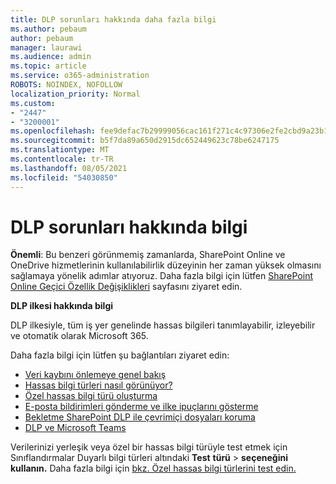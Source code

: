 ```yaml
---
title: DLP sorunları hakkında daha fazla bilgi
ms.author: pebaum
author: pebaum
manager: laurawi
ms.audience: admin
ms.topic: article
ms.service: o365-administration
ROBOTS: NOINDEX, NOFOLLOW
localization_priority: Normal
ms.custom:
- "2447"
- "3200001"
ms.openlocfilehash: fee9defac7b29999056cac161f271c4c97306e2fe2cbd9a23b1b956b2ee02e98
ms.sourcegitcommit: b5f7da89a650d2915dc652449623c78be6247175
ms.translationtype: MT
ms.contentlocale: tr-TR
ms.lasthandoff: 08/05/2021
ms.locfileid: "54030850"
---
```

# <a name="information-about-dlp-issues"></a>DLP sorunları hakkında bilgi

**Önemli**: Bu benzeri görünmemiş zamanlarda, SharePoint Online ve OneDrive hizmetlerinin kullanılabilirlik düzeyinin her zaman yüksek olmasını sağlamaya yönelik adımlar atıyoruz. Daha fazla bilgi için lütfen [SharePoint Online Geçici Özellik Değişiklikleri](https://aka.ms/ODSPAdjustments) sayfasını ziyaret edin.

**DLP ilkesi hakkında bilgi**

DLP ilkesiyle, tüm iş yer genelinde hassas bilgileri tanımlayabilir, izleyebilir ve otomatik olarak Microsoft 365.

Daha fazla bilgi için lütfen şu bağlantıları ziyaret edin:

- [Veri kaybını önlemeye genel bakış](https://docs.microsoft.com/microsoft-365/compliance/data-loss-prevention-policies)
- [Hassas bilgi türleri nasıl görünüyor?](https://docs.microsoft.com/microsoft-365/compliance/sensitive-information-type-entity-definitions)
- [Özel hassas bilgi türü oluşturma](https://docs.microsoft.com/microsoft-365/compliance/create-a-custom-sensitive-information-type)
- [E-posta bildirimleri gönderme ve ilke ipuçlarını gösterme](https://docs.microsoft.com/microsoft-365/compliance/use-notifications-and-policy-tips)
- [Bekletme SharePoint DLP ile çevrimiçi dosyaları koruma](https://docs.microsoft.com/microsoft-365/compliance/protect-sharepoint-online-files-with-office-365-labels-and-dlp)
- [DLP ve Microsoft Teams](https://docs.microsoft.com/microsoft-365/compliance/dlp-microsoft-teams)

Verilerinizi yerleşik veya özel bir hassas bilgi türüyle test etmek için Sınıflandırmalar Duyarlı bilgi türleri altındaki **Test** **türü**  >  **seçeneğini kullanın.** Daha fazla bilgi için [bkz. Özel hassas bilgi türlerini test edin.](https://docs.microsoft.com/microsoft-365/compliance/create-a-custom-sensitive-information-type#create-custom-sensitive-information-types-in-the-security--compliance-center)